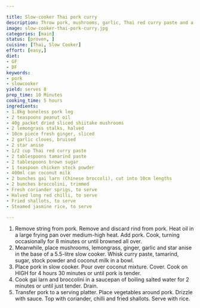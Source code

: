 ```yaml
---

title: Slow-cooker Thai pork curry
description: Throw pork, mushrooms, garlic, Thai red curry paste and a few other simple ingredients into the slow cooker and let it do all the hard work for you.
image: slow-cooker-thai-pork-curry.jpg
categories: [main]
status: [proven, ]
cuisine: [Thai, Slow Cooker]
effort: [easy,]
diet:
- GF
- DF
keywords:  
- pork
- slowcooker
yield: serves 8
prep_time: 10 Minutes
cooking_time: 5 hours
ingredients:
- 1.8kg boneless pork leg
- 2 teaspoons peanut oil
- 40g packet dried sliced shiitake mushrooms
- 2 lemongrass stalks, halved
- 10cm piece fresh ginger, sliced
- 2 garlic cloves, bruised
- 2 star anise
- 1/2 cup Thai red curry paste
- 2 tablespoons tamarind paste
- 2 tablespoons brown sugar
- 1 teaspoon chicken stock powder
- 400ml can coconut milk
- 2 bunches gai larn (Chinese broccoli), cut into 10cm lengths
- 2 bunches broccolini, trimmed
- Fresh coriander sprigs, to serve
- Halved long red chilli, to serve
- Fried shallots, to serve
- Steamed jasmine rice, to serve

---
```


1. Remove string from pork. Remove and discard rind from pork. Heat oil in a large frying pan over medium-high heat. Add pork. Cook, turning occasionally for 8 minutes or until browned all over.
2. Meanwhile, place mushrooms, lemongrass, ginger, garlic and star anise in the base of a 5.5-litre slow cooker. Whisk curry paste, tamarind, sugar, stock powder and coconut milk in a bowl.
3. Place pork in slow cooker. Pour over coconut mixture. Cover. Cook on HIGH for 4 hours 30 minutes or until pork is tender.
4. Cook gai larn and broccolini in a saucepan of boiling salted water for 2 minutes or until just tender. Drain.
5. Transfer pork to a serving platter. Place vegetables around pork. Drizzle with sauce. Top with coriander, chilli and fried shallots. Serve with rice.
